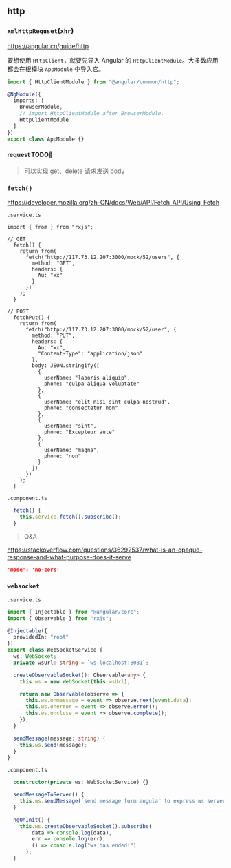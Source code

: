 ## http

### `xmlHttpRequset`(`xhr`)

<https://angular.cn/guide/http>

要想使用 `HttpClient`，就要先导入 Angular 的 `HttpClientModule`。大多数应用都会在根模块 `AppModule` 中导入它。

```typescript
import { HttpClientModule } from "@angular/common/http";

@NgModule({
  imports: [
    BrowserModule,
    // import HttpClientModule after BrowserModule.
    HttpClientModule
  ]
})
export class AppModule {}
```

#### request TODO🐎

> 可以实现 get、delete 请求发送 body

### `fetch()`

<https://developer.mozilla.org/zh-CN/docs/Web/API/Fetch_API/Using_Fetch>

`.service.ts`

```tsx
import { from } from "rxjs";

// GET
  fetch() {
    return from(
      fetch("http://117.73.12.207:3000/mock/52/users", {
        method: "GET",
        headers: {
          Au: "xx"
        }
      })
    );
  }

// POST
  fetchPut() {
    return from(
      fetch("http://117.73.12.207:3000/mock/52/user", {
        method: "PUT",
        headers: {
          Au: "xx",
          "Content-Type": "application/json"
        },
        body: JSON.stringify([
          {
            userName: "laboris aliquip",
            phone: "culpa aliqua voluptate"
          },
          {
            userName: "elit nisi sint culpa nostrud",
            phone: "consectetur non"
          },
          {
            userName: "sint",
            phone: "Excepteur aute"
          },
          {
            userName: "magna",
            phone: "non"
          }
        ])
      })
    );
  }
```

`.component.ts`

```ts
  fetch() {
    this.service.fetch().subscribe();
  }
```

> Q&A

<https://stackoverflow.com/questions/36292537/what-is-an-opaque-response-and-what-purpose-does-it-serve>

```json
'mode': 'no-cors'
```

### `websocket`

`.service.ts`

```typescript
import { Injectable } from "@angular/core";
import { Observable } from "rxjs";

@Injectable({
  providedIn: "root"
})
export class WebSocketService {
  ws: WebSocket;
  private wsUrl: string = `ws:localhost:8081`;

  createObservableSocket(): Observable<any> {
    this.ws = new WebSocket(this.wsUrl);

    return new Observable(observe => {
      this.ws.onmessage = event => observe.next(event.data);
      this.ws.onerror = event => observe.error();
      this.ws.onclose = event => observe.complete();
    });
  }

  sendMessage(message: string) {
    this.ws.send(message);
  }
}
```

`.component.ts`

```typescript
  constructor(private ws: WebSocketService) {}

  sendMessageToServer() {
    this.ws.sendMessage(`send message form angular to express ws server`);
  }

  ngOnInit() {
    this.ws.createObservableSocket().subscribe(
        data => console.log(data),
        err => console.log(err),
        () => console.log("ws has ended!")
      );
  }
```
